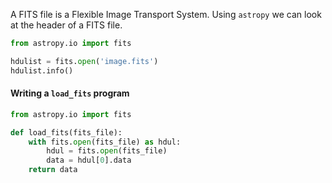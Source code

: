 A FITS file is a Flexible Image Transport System. Using `astropy` we can look at the header of a FITS file.

```python
from astropy.io import fits

hdulist = fits.open('image.fits')
hdulist.info()
```

#### Writing a `load_fits` program
```python
from astropy.io import fits

def load_fits(fits_file):
	with fits.open(fits_file) as hdul:
		hdul = fits.open(fits_file)
		data = hdul[0].data
	return data
```